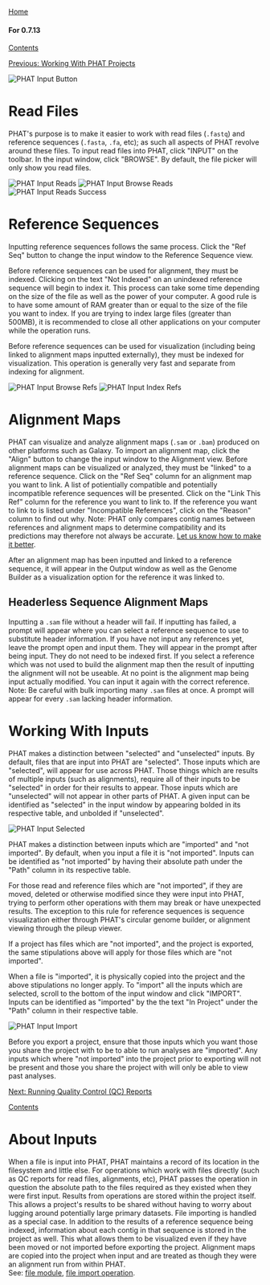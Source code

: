 [Home](https://chgibb.github.io/PHATDocs/)

#### For 0.7.13
[Contents](https://chgibb.github.io/PHATDocs/docs/releases/0.7.13/home)

[Previous: Working With PHAT Projects](https://chgibb.github.io/PHATDocs/docs/releases/0.7.13/projects)

![PHAT Input Button](https://chgibb.github.io//PHATDocs/docs/releases/0.7.13/InputButton.png)

# Read Files

PHAT's purpose is to make it easier to work with read files (```.fastq```) and reference sequences (```.fasta```, ```.fa```, etc); as such all aspects of PHAT revolve around these files. To input read files into PHAT, click "INPUT" on the toolbar. In the input window, click "BROWSE". By default, the file picker will only show you read files.

![PHAT Input Reads](https://chgibb.github.io//PHATDocs/docs/releases/0.7.13/InputReads2.png)
![PHAT Input Browse Reads](https://chgibb.github.io//PHATDocs/docs/releases/0.7.13/InputBrowseReads.png)
![PHAT Input Reads Success](https://chgibb.github.io//PHATDocs/docs/releases/0.7.13/InputReadsIn.png) 

# Reference Sequences
Inputting reference sequences follows the same process. Click the "Ref Seq" button to change the input window to the Reference Sequence view.  

Before reference sequences can be used for alignment, they must be indexed. Clicking on the text "Not Indexed" on an unindexed reference sequence will begin to index it. This process can take some time depending on the size of the file as well as the power of your computer. A good rule is to have some amount of RAM greater than or equal to the size of the file you want to index. If you are trying to index large files (greater than 500MB), it is recommended to close all other applications on your computer while the operation runs.  

Before reference sequences can be used for visualization (including being linked to alignment maps inputted externally), they must be indexed for visualization. This operation is generally very fast and separate from indexing for alignment.

![PHAT Input Browse Refs](https://chgibb.github.io//PHATDocs/docs/releases/0.7.13/InputBrowseRefs.png)
![PHAT Input Index Refs](https://chgibb.github.io//PHATDocs/docs/releases/0.7.13/IndexedRef.png)

# Alignment Maps
PHAT can visualize and analyze alignment maps (```.sam``` or ```.bam```) produced on other platforms such as Galaxy. To import an alignment map, click the "Align" button to change the input window to the Alignment view. Before alignment maps can be visualized or analyzed, they must be "linked" to a reference sequence. Click on the "Ref Seq" column for an alignment map you want to link. A list of potientially compatible and potentially incompatible reference sequences will be presented. Click on the "Link This Ref" column for the reference you want to link to. If the reference you want to link to is listed under "Incompatible References", click on the "Reason" column to find out why. Note: PHAT only compares contig names between references and alignment maps to determine compatibility and its predictions may therefore not always be accurate. [Let us know how to make it better](https://github.com/chgibb/PHAT/issues).

After an alignment map has been inputted and linked to a reference sequence, it will appear in the Output window as well as the Genome Builder as a visualization option for the reference it was linked to.

## Headerless Sequence Alignment Maps
Inputting a ```.sam``` file without a header will fail. If inputting has failed, a prompt will appear where you can select a reference sequence to use to substitute header information. If you have not input any references yet, leave the prompt open and input them. They will appear in the prompt after being input. They do not need to be indexed first. If you select a reference which was not used to build the alignment map then the result of inputting the alignment will not be useable. At no point is the alignment map being input actually modified. You can input it again with the correct reference. Note: Be careful with bulk importing many ```.sam``` files at once. A prompt will appear for every ```.sam``` lacking header information.

# Working With Inputs
PHAT makes a distinction between "selected" and "unselected" inputs. By default, files that are input into PHAT are "selected". Those inputs which are "selected", will appear for use across PHAT. Those things which are results of multiple inputs (such as alignments), require all of their inputs to be "selected" in order for their results to appear. Those inputs which are "unselected" will not appear in other parts of PHAT. A given input can be identified as "selected" in the input window by appearing bolded in its respective table, and unbolded if "unselected".

![PHAT Input Selected](https://chgibb.github.io//PHATDocs/docs/releases/0.7.13/InputSelected.png)

PHAT makes a distinction between inputs which are "imported" and "not imported". By default, when you input a file it is "not imported". Inputs can be identified as "not imported" by having their absolute path under the "Path" column in its respective table.

For those read and reference files which are "not imported", if they are moved, deleted or otherwise modified since they were input into PHAT, trying to perform other operations with them may break or have unexpected results. The exception to this rule for reference sequences is sequence visualization either through PHAT's circular genome builder, or alignment viewing through the pileup viewer. 

If a project has files which are "not imported", and the project is exported, the same stipulations above will apply for those files which are "not imported".

When a file is "imported", it is physically copied into the project and the above stipulations no longer apply. To "import" all the inputs which are selected, scroll to the bottom of the input window and click "IMPORT". Inputs can be identified as "imported" by the the text "In Project" under the "Path" column in their respective table.

![PHAT Input Import](https://chgibb.github.io//PHATDocs/docs/releases/0.7.13/InputImport.png)

Before you export a project, ensure that those inputs which you want those you share the project with to be to able to run analyses are "imported". Any inputs which where "not imported" into the project prior to exporting will not be present and those you share the project with will only be able to view past analyses.

[Next: Running Quality Control (QC) Reports](https://chgibb.github.io/PHATDocs/docs/releases/0.7.13/QCReports)

[Contents](https://chgibb.github.io/PHATDocs/docs/releases/0.7.13/home)

# About Inputs
When a file is input into PHAT, PHAT maintains a record of its location in the filesystem and little else. For operations which work with files directly (such as QC reports for read files, alignments, etc), PHAT passes the operation in question the absolute path to the files required as they existed when they were first input. Results from operations are stored within the project itself. This allows a project's results to be shared without having to worry about lugging around potentially large primary datasets. File importing is handled as a special case. In addition to the results of a reference sequence being indexed, information about each contig in that sequence is stored in the project as well. This what allows them to be visualized even if they have been moved or not imported before exporting the project. Alignment maps are copied into the project when input and are treated as though they were an alignment run from within PHAT.  
See: [file module](https://github.com/chgibb/PHAT/blob/0.7.13/src/req/file.ts), [file import operation](https://github.com/chgibb/PHAT/blob/0.7.13/src/req/operations/ImportFileIntoProject.ts).
